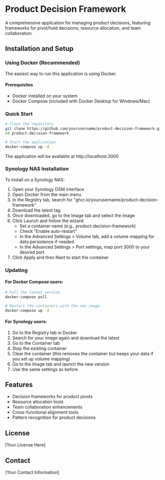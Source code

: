 # Product Decision Framework

A comprehensive application for managing product decisions, featuring frameworks for pivot/hold decisions, resource allocation, and team collaboration.

## Installation and Setup

### Using Docker (Recommended)

The easiest way to run this application is using Docker.

#### Prerequisites

- Docker installed on your system
- Docker Compose (included with Docker Desktop for Windows/Mac)

### Quick Start

```bash
# Clone the repository
git clone https://github.com/yourusername/product-decision-framework.git
cd product-decision-framework

# Start the application
docker-compose up -d
```

The application will be available at http://localhost:3000

### Synology NAS Installation

To install on a Synology NAS:

1. Open your Synology DSM interface
2. Open Docker from the main menu
3. In the Registry tab, search for "ghcr.io/yourusername/product-decision-framework"
4. Download the latest tag
5. Once downloaded, go to the Image tab and select the image
6. Click Launch and follow the wizard:
   - Set a container name (e.g., product-decision-framework)
   - Check "Enable auto-restart"
   - In the Advanced Settings > Volume tab, add a volume mapping for data persistence if needed
   - In the Advanced Settings > Port settings, map port 3000 to your desired port
7. Click Apply and then Next to start the container

### Updating

#### For Docker Compose users:

```bash
# Pull the latest version
docker-compose pull

# Restart the containers with the new image
docker-compose up -d
```

#### For Synology users:

1. Go to the Registry tab in Docker
2. Search for your image again and download the latest
3. Go to the Container tab
4. Stop the existing container
5. Clear the container (this removes the container but keeps your data if you set up volume mapping)
6. Go to the Image tab and launch the new version
7. Use the same settings as before

## Features

- Decision frameworks for product pivots
- Resource allocation tools
- Team collaboration enhancements
- Cross-functional alignment tools
- Pattern recognition for product decisions

## License

[Your License Here]

## Contact

[Your Contact Information]
